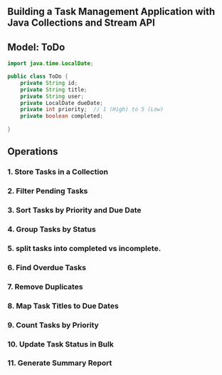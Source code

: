 ## Building a Task Management Application with Java Collections and Stream API




## Model: ToDo 

```java
import java.time.LocalDate;

public class ToDo {
    private String id;
    private String title;
    private String user;
    private LocalDate dueDate;
    private int priority;  // 1 (High) to 5 (Low)
    private boolean completed;
    
}
```


## Operations

### 1. Store Tasks in a Collection

### 2. Filter Pending Tasks

### 3. Sort Tasks by Priority and Due Date

### 4. Group Tasks by Status

### 5. split tasks into completed vs incomplete.

### 6. Find Overdue Tasks

### 7. Remove Duplicates

### 8. Map Task Titles to Due Dates

### 9. Count Tasks by Priority

### 10. Update Task Status in Bulk

### 11. Generate Summary Report



